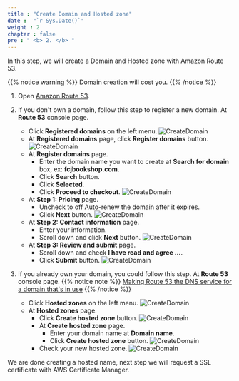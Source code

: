 ```yaml
---
title : "Create Domain and Hosted zone"
date :  "`r Sys.Date()`" 
weight : 2
chapter : false
pre : " <b> 2. </b> "
---
```

In this step, we will create a Domain and Hosted zone with Amazon Route 53.

{{% notice warning %}}
Domain creation will cost you.
{{% /notice %}}

1. Open [Amazon Route 53](https://us-east-1.console.aws.amazon.com/route53/home?region=us-east-1#).

2. If you don't own a domain, follow this step to register a new domain. At **Route 53** console page.
    - Click **Registered domains** on the left menu.
      ![CreateDomain](/images/temp/1/8.png?width=90pc)
    - At **Registered domains** page, click **Register domains** button.
      ![CreateDomain](/images/temp/1/9.png?width=90pc)
    - At **Register domains** page.
      - Enter the domain name you want to create at **Search for domain** box, ex: **fcjbookshop.com**.
      - Click **Search** button.
      - Click **Selected**.
      - Click **Proceed to checkout**.
        ![CreateDomain](/images/temp/1/10.png?width=90pc)
    - At **Step 1: Pricing** page.
      - Uncheck to off Auto-renew the domain after it expires.
      - Click **Next** button.
        ![CreateDomain](/images/temp/1/11.png?width=90pc)
    - At **Step 2: Contact information** page.
      - Enter your information.
      - Scroll down and click **Next** button.
        ![CreateDomain](/images/temp/1/12.png?width=90pc)
    - At **Step 3: Review and submit** page.
      - Scroll down and check **I have read and agree ...**.
      - Click **Submit** button.
        ![CreateDomain](/images/temp/1/13.png?width=90pc)

3. If you already own your domain, you could follow this step. At **Route 53** console page.
{{% notice note %}}
[Making Route 53 the DNS service for a domain that's in use](https://docs.aws.amazon.com/Route53/latest/DeveloperGuide/migrate-dns-domain-in-use.html)
{{% /notice %}}
    - Click **Hosted zones** on the left menu.
    ![CreateDomain](/images/temp/1/4.png?width=90pc)
    - At **Hosted zones** page.
      - Click **Create hosted zone** button.
        ![CreateDomain](/images/temp/1/5.png?width=90pc)
      - At **Create hosted zone** page.
        - Enter your domain name at **Domain name**.
        - Click **Create hosted zone** button.
          ![CreateDomain](/images/temp/1/6.png?width=90pc)
      - Check your new hosted zone.
        ![CreateDomain](/images/temp/1/7.png?width=90pc)

We are done creating a hosted name, next step we will request a SSL certificate with AWS Certificate Manager.
